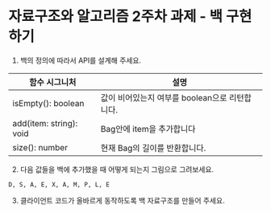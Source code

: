 # 자료구조와 알고리즘 2주차 과제 - 백 구현하기

1. 백의 정의에 따라서 API를 설계해 주세요.

| 함수 시그니처 | 설명 |
| ----------- | ----------- |
| isEmpty(): boolean | 값이 비어있는지 여부를 boolean으로 리턴합니다. |
| add(item: string): void | Bag안에 item을 추가합니다 |
| size(): number | 현재 Bag의 길이를 반환합니다. |

2. 다음 값들을 백에 추가했을 때 어떻게 되는지 그림으로 그려보세요.

```
D, S, A, E, X, A, M, P, L, E
```

3. 클라이언트 코드가 올바르게 동작하도록 백 자료구조를 만들어 주세요.
